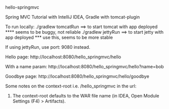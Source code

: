 hello-springmvc

Spring MVC Tutorial with IntelliJ IDEA, Gradle with tomcat-plugin

To run locally:
./gradlew tomcatRun ==> to start tomcat with app deployed **** seems to be buggy, not reliable
./gradlew jettyRun ==> to start jetty with app deployed *** use this, seems to be more stable

If using jettyRun, use port: 9080 instead.

Hello page:
http://localhost:8080/hello_springmvc/hello

With a name param:
http://localhost:8080/hello_springmvc/hello?name=bob

Goodbye page:
http://localhost:8080/hello_springmvc/hello/goodbye

Some notes on the context-root i.e. /hello_springmvc in the url:
1. The context-root defaults to the WAR file name (in IDEA, Open Module Settings (F4) > Artifacts).
